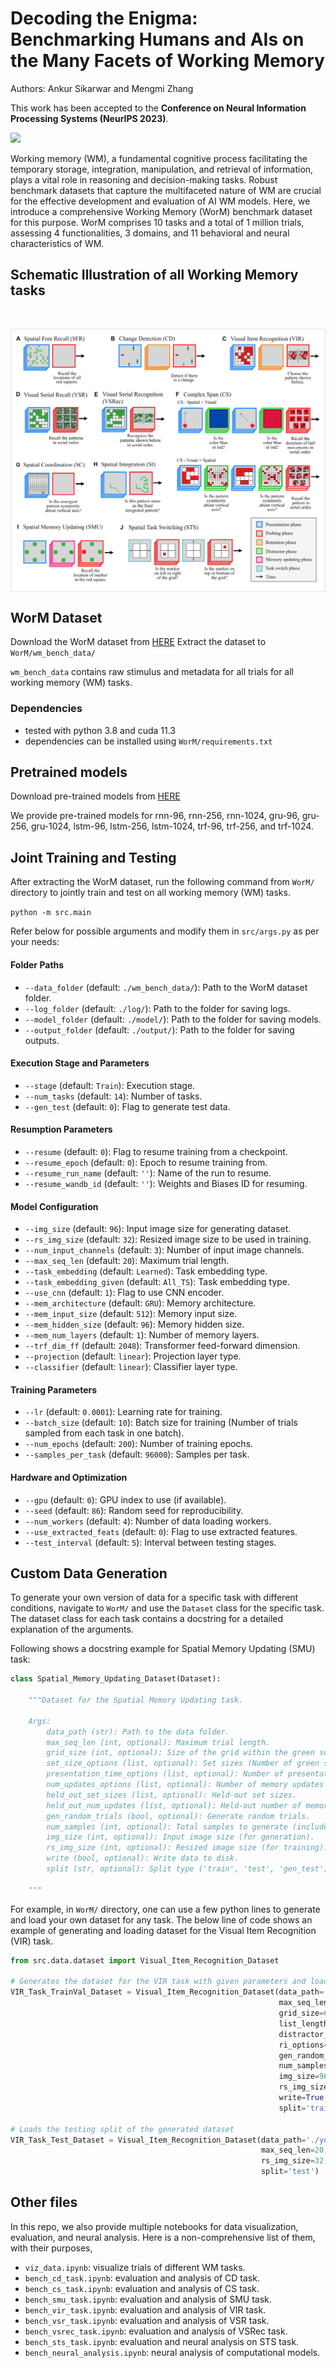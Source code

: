 # Decoding the Enigma: Benchmarking Humans and AIs on the Many Facets of Working Memory

Authors: Ankur Sikarwar and Mengmi Zhang

This work has been accepted to the **Conference on Neural Information Processing Systems (NeurIPS 2023)**.

<p align="left">
  <a href="https://arxiv.org/abs/2307.10768.pdf"><img src="http://img.shields.io/badge/Paper-PDF-red.svg"></a>
</p>

Working memory (WM), a fundamental cognitive process facilitating the temporary storage, integration, manipulation, and retrieval of information, plays a vital role in reasoning and decision-making tasks. Robust benchmark datasets that capture the multifaceted nature of WM are crucial for the effective development and evaluation of AI WM models. Here, we introduce a comprehensive Working Memory (WorM) benchmark dataset for this purpose. WorM comprises 10 tasks and a total of 1 million trials, assessing 4 functionalities, 3 domains, and 11 behavioral and neural characteristics of WM.

## Schematic Illustration of all Working Memory tasks

<br>
<p align="center"><img align="center"  src="./images/Schematic_Illustration.png" alt="..." width="550">
</p>

## WorM Dataset

Download the WorM dataset from [HERE](https://drive.google.com/file/d/1-KU74RUE98GIYtZeG6GW2y6cjEzCxVC1/view?usp=sharing)
Extract the dataset to ```WorM/wm_bench_data/```

```wm_bench_data``` contains raw stimulus and metadata for all trials for all working memory (WM) tasks.

### Dependencies

- tested with python 3.8 and cuda 11.3
- dependencies can be installed using `WorM/requirements.txt`

## Pretrained models

Download pre-trained models from [HERE](https://drive.google.com/file/d/1kcs6-r247XxGIb-06_09Fc3wHgK0Tysf/view?usp=sharing)

We provide pre-trained models for rnn-96, rnn-256, rnn-1024, gru-96, gru-256, gru-1024, lstm-96, lstm-256, lstm-1024, trf-96, trf-256, and trf-1024.

## Joint Training and Testing

After extracting the WorM dataset, run the following command from ```WorM/``` directory to jointly train and test on all working memory (WM) tasks.

```python -m src.main```

Refer below for possible arguments and modify them in ```src/args.py``` as per your needs:

#### Folder Paths

- `--data_folder` (default: `./wm_bench_data/`): Path to the WorM dataset folder.
- `--log_folder` (default: `./log/`): Path to the folder for saving logs.
- `--model_folder` (default: `./model/`): Path to the folder for saving models.
- `--output_folder` (default: `./output/`): Path to the folder for saving outputs.

#### Execution Stage and Parameters

- `--stage` (default: `Train`): Execution stage.
- `--num_tasks` (default: `14`): Number of tasks.
- `--gen_test` (default: `0`): Flag to generate test data.

#### Resumption Parameters

- `--resume` (default: `0`): Flag to resume training from a checkpoint.
- `--resume_epoch` (default: `0`): Epoch to resume training from.
- `--resume_run_name` (default: `''`): Name of the run to resume.
- `--resume_wandb_id` (default: `''`): Weights and Biases ID for resuming.

#### Model Configuration

- `--img_size` (default: `96`): Input image size for generating dataset.
- `--rs_img_size` (default: `32`): Resized image size to be used in training.
- `--num_input_channels` (default: `3`): Number of input image channels.
- `--max_seq_len` (default: `20`): Maximum trial length.
- `--task_embedding` (default: `Learned`): Task embedding type.
- `--task_embedding_given` (default: `All_TS`): Task embedding type.
- `--use_cnn` (default: `1`): Flag to use CNN encoder.
- `--mem_architecture` (default: `GRU`): Memory architecture.
- `--mem_input_size` (default: `512`): Memory input size.
- `--mem_hidden_size` (default: `96`): Memory hidden size.
- `--mem_num_layers` (default: `1`): Number of memory layers.
- `--trf_dim_ff` (default: `2048`): Transformer feed-forward dimension.
- `--projection` (default: `linear`): Projection layer type.
- `--classifier` (default: `linear`): Classifier layer type.

#### Training Parameters

- `--lr` (default: `0.0001`): Learning rate for training.
- `--batch_size` (default: `10`): Batch size for training (Number of trials sampled from each task in one batch).
- `--num_epochs` (default: `200`): Number of training epochs.
- `--samples_per_task` (default: `96000`): Samples per task.

#### Hardware and Optimization

- `--gpu` (default: `0`): GPU index to use (if available).
- `--seed` (default: `86`): Random seed for reproducibility.
- `--num_workers` (default: `4`): Number of data loading workers.
- `--use_extracted_feats` (default: `0`): Flag to use extracted features.
- `--test_interval` (default: `5`): Interval between testing stages.

## Custom Data Generation

To generate your own version of data for a specific task with different conditions, navigate to ```WorM/``` and use the `Dataset` class for the specific task. The dataset class for each task contains a docstring for a detailed explanation of the arguments.

Following shows a docstring example for Spatial Memory Updating (SMU) task:
```python
class Spatial_Memory_Updating_Dataset(Dataset):

    """Dataset for the Spatial Memory Updating task.

    Args:
        data_path (str): Path to the data folder.
        max_seq_len (int, optional): Maximum trial length.
        grid_size (int, optional): Size of the grid within the green square. 
        set_size_options (list, optional): Set sizes (Number of green squares).
        presentation_time_options (list, optional): Number of presentation time steps.
        num_updates_options (list, optional): Number of memory updates in each trial.
        held_out_set_sizes (list, optional): Held-out set sizes.
        held_out_num_updates (list, optional): Held-out number of memory updates.
        gen_random_trials (bool, optional): Generate random trials.
        num_samples (int, optional): Total samples to generate (includes all splits).
        img_size (int, optional): Input image size (for generation).
        rs_img_size (int, optional): Resized image size (for training).
        write (bool, optional): Write data to disk.
        split (str, optional): Split type ('train', 'test', 'gen_test').

    """
```

For example, in ```WorM/``` directory, one can use a few python lines to generate and load your own dataset for any task. The below line of code shows an example of generating and loading dataset for the Visual Item Recognition (VIR) task.

```python
from src.data.dataset import Visual_Item_Recognition_Dataset

# Generates the dataset for the VIR task with given parameters and loads the training split
VIR_Task_TrainVal_Dataset = Visual_Item_Recognition_Dataset(data_path='./your-folder-choice', 
                                                            max_seq_len=20,
                                                            grid_size=6,
                                                            list_length_options=[4, 6, 8, 10],
                                                            distractor_difference_options=[4],
                                                            ri_options=[0, 2, 4, 5, 6],
                                                            gen_random_trials=True,
                                                            num_samples=96000,
                                                            img_size=96,
                                                            rs_img_size=32,
                                                            write=True,
                                                            split='train')

# Loads the testing split of the generated dataset
VIR_Task_Test_Dataset = Visual_Item_Recognition_Dataset(data_path='./your-folder-choice',
                                                        max_seq_len=20,
                                                        rs_img_size=32,
                                                        split='test')
```

## Other files

In this repo, we also provide multiple notebooks for data visualization, evaluation, and neural analysis. Here is a non-comprehensive list of them, with their purposes,

* `viz_data.ipynb`: visualize trials of different WM tasks.
* `bench_cd_task.ipynb`: evaluation and analysis of CD task.
* `bench_cs_task.ipynb`: evaluation and analysis of CS task.
* `bench_smu_task.ipynb`: evaluation and analysis of SMU task.
* `bench_vir_task.ipynb`: evaluation and analysis of VIR task.
* `bench_vsr_task.ipynb`: evaluation and analysis of VSR task.
* `bench_vsrec_task.ipynb`: evaluation and analysis of VSRec task.
* `bench_sts_task.ipynb`: evaluation and neural analysis on STS task.
* `bench_neural_analysis.ipynb`: neural analysis of computational models.
